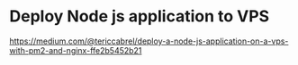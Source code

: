 # Deploy Node js application to VPS


https://medium.com/@tericcabrel/deploy-a-node-js-application-on-a-vps-with-pm2-and-nginx-ffe2b5452b21
